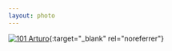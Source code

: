 ```yaml
---
layout: photo
---
```


[![101 Arturo](https://c1.staticflickr.com/1/760/21655318843_3e89efd132_c.jpg)](https://www.flickr.com/photos/131440297@N08/21655318843/){:target="_blank" rel="noreferrer"}
